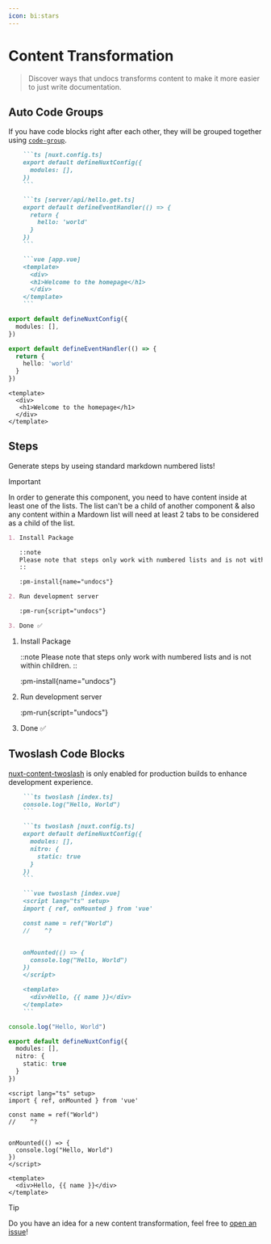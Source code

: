 ```yaml
---
icon: bi:stars
---
```


# Content Transformation

> Discover ways that undocs transforms content to make it more easier to just write documentation.

## Auto Code Groups

If you have code blocks right after each other, they will be grouped together using [`code-group`](https://ui.nuxt.com/pro/prose/code-group).

```md
    ```ts [nuxt.config.ts]
    export default defineNuxtConfig({
      modules: [],
    })
    ```

    ```ts [server/api/hello.get.ts]
    export default defineEventHandler(() => {
      return {
        hello: 'world'
      }
    })
    ```

    ```vue [app.vue]
    <template>
      <div>
      <h1>Welcome to the homepage</h1>
      </div>
    </template>
    ```
```

```ts [nuxt.config.ts]
export default defineNuxtConfig({
  modules: [],
})
```

```ts [server/api/hello.get.ts]
export default defineEventHandler(() => {
  return {
    hello: 'world'
  }
})
```

```vue [app.vue]
<template>
  <div>
   <h1>Welcome to the homepage</h1>
  </div>
</template>
```

## Steps

Generate steps by useing standard markdown numbered lists!

> [!IMPORTANT]
> In order to generate this component, you need to have content inside at least one of the lists. The list can't be a child of another component & also any content within a Mardown list will need at least 2 tabs to be considered as a child of the list.

```md
1. Install Package

   ::note
   Please note that steps only work with numbered lists and is not within children.
   ::

   :pm-install{name="undocs"}

2. Run development server

   :pm-run{script="undocs"}

3. Done ✅
```

1. Install Package

   ::note
   Please note that steps only work with numbered lists and is not within children.
   ::

   :pm-install{name="undocs"}

2. Run development server

   :pm-run{script="undocs"}

3. Done ✅

## Twoslash Code Blocks

[nuxt-content-twoslash](https://github.com/antfu/nuxt-content-twoslash#nuxt-content-twoslash) is only enabled for production builds to enhance development experience.

```md
    ```ts twoslash [index.ts]
    console.log("Hello, World")
    ```

    ```ts twoslash [nuxt.config.ts]
    export default defineNuxtConfig({
      modules: [],
      nitro: {
        static: true
      }
    })
    ```

    ```vue twoslash [index.vue]
    <script lang="ts" setup>
    import { ref, onMounted } from 'vue'

    const name = ref("World")
    //    ^?


    onMounted(() => {
      console.log("Hello, World")
    })
    </script>

    <template>
      <div>Hello, {{ name }}</div>
    </template>
    ```
```

```ts twoslash [index.ts]
console.log("Hello, World")
```

```ts twoslash [nuxt.config.ts]
export default defineNuxtConfig({
  modules: [],
  nitro: {
    static: true
  }
})
```

```vue twoslash [index.vue]
<script lang="ts" setup>
import { ref, onMounted } from 'vue'

const name = ref("World")
//    ^?


onMounted(() => {
  console.log("Hello, World")
})
</script>

<template>
  <div>Hello, {{ name }}</div>
</template>
```

> [!TIP]
> Do you have an idea for a new content transformation, feel free to [open an issue](https://github.com/unjs/undocs/issues/new?assignees=&labels=pending+triage&projects=&template=feature-request.yml)!
